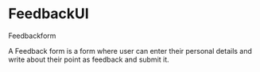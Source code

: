 # FeedbackUI
Feedbackform
<p>A Feedback form is a form where user can enter their personal details and write about their point as feedback and submit it. </p>
